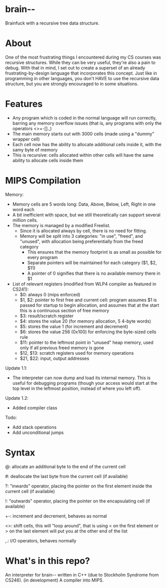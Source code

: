 # brain--
Brainfuck with a recursive tree data structure.
# About
One of the most frustrating things I encountered during my CS courses was recursive structures. While they can be very useful, they're also a pain to debug. With that in mind, I set out to create a superset of an already frustrating-by-design language that incorporates this concept. Just like in programming in other languages, you don't HAVE to use the recursive data structure, but you are strongly encouraged to in some situations.

# Features
- Any program which is coded in the normal language will run correctly, barring any memory overflow issues (that is, any programs with only the operators <>+-[].,)
- The main memory starts out with 3000 cells (made using a "dummy" wrapper cell)
- Each cell now has the ability to allocate additional cells inside it, with the samy byte of memory
- This is recursive: cells allocated within other cells will have the same ability to allocate cells inside them

# MIPS Compilation
Memory:
- Memory cells are 5 words long: Data, Above, Below, Left, Right in one word each
- A bit inefficient with space, but we still theoretically can support several million cells.
- The memory is managed by a modified Freelist.
  - Since it is allocated always by cell, there is no need for fitting.
  - Memory will be split into 3 categories: "in use", "freed", and "unused", with allocation being preferentially from the freed category
    - This ensures that the memory footprint is as small as possible for every program
    - Separate pointers will be maintained for each category ($1, $2, $11)
    - A pointer of 0 signifies that there is no available memory there in $1
- List of relevant registers (modified from WLP4 compiler as featured in CS241):
  - $0: always 0 (mips enforced)
  - $1, $2: pointer to first free and current cell: program assumes $1 is passed for startup to begin allocation, and assumes that at the start this is a continuous section of free memory
  - $3: result/scratch register
  - $4: stores the value 20 (for memory allocation, 5 4-byte words)
  - $5: stores the value 1 (for increment and decrement)
  - $6: stores the value 256 (0x100) for enforcing the byte-sized cells rule
  - $11: pointer to the leftmost point in "unused" heap memory, used only if all previous freed memory is gone
  - $12, $13: scratch registers used for memory operations
  - $21, $22: input, output addresses

Update 1.1:
- The interpreter can now dump and load its internal memory. This is useful for debugging programs (though your access would start at the top level in the leftmost position, instead of where you left off).

Update 1.2:
- Added compiler class
  
Todo:
- Add stack operations
- Add unconditional jumps
  
# Syntax
@: allocate an additional byte to the end of the current cell

#: deallocate the last byte from the current cell (if available)

?: "inwards" operator, placing the pointer on the first element inside the current cell (if available)

!: "outwards" operator, placing the pointer on the encapsulating cell (if available)

+-: increment and decrement, behaves as normal

<>: shift cells, this will "loop around", that is using < on the first element or > on the last element will put you at the other end of the list

,.: I/O operators, behaves normally

# What's in this repo?
An interpreter for brain-- written in C++ (due to Stockholm Syndrome from CS246).
(in development) A compiler into MIPS.
